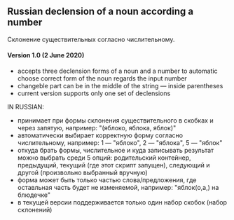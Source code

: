 ## Russian declension of a noun according a number
Склонение существительных согласно числительному.

#### Version 1.0 (2 June 2020)
* accepts three declension forms of a noun and a number to automatic choose correct form of the noun regards the input number
* changeble part can be in the middle of the string — inside parentheses
* current version supports only one set of declensions

IN RUSSIAN:
* принимает при формы склонения существительного в скобках и через запятую, например: "(яблоко, яблока, яблок)"
* автоматически выбирает корректную форму согласно числительному, например: 1 — "яблоко", 2 — "яблока", 5 — "яблок"
* откуда брать формы, числительное и куда записывать результат можно выбрать среди 5 опций: родительский контейнер, предыдущий, текущий (где этот скрипт запущен), следующий и другой (произвольно выбранный вручную)
* форма может быть только частью слова/предложения, где оставльная часть будет не изменяемой, например: "яблок(о,а,) на блюдечке"
* в текущей версии поддерживается только один набор скобок (набор склонений)
